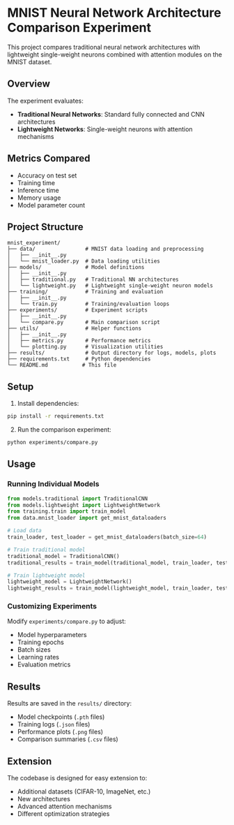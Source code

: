 # MNIST Neural Network Architecture Comparison Experiment

This project compares traditional neural network architectures with lightweight single-weight neurons combined with attention modules on the MNIST dataset.

## Overview

The experiment evaluates:
- **Traditional Neural Networks**: Standard fully connected and CNN architectures
- **Lightweight Networks**: Single-weight neurons with attention mechanisms

## Metrics Compared
- Accuracy on test set
- Training time
- Inference time
- Memory usage
- Model parameter count

## Project Structure

```
mnist_experiment/
├── data/                # MNIST data loading and preprocessing
│   ├── __init__.py
│   └── mnist_loader.py  # Data loading utilities
├── models/              # Model definitions
│   ├── __init__.py
│   ├── traditional.py   # Traditional NN architectures
│   └── lightweight.py   # Lightweight single-weight neuron models
├── training/            # Training and evaluation
│   ├── __init__.py
│   └── train.py         # Training/evaluation loops
├── experiments/         # Experiment scripts
│   ├── __init__.py
│   └── compare.py       # Main comparison script
├── utils/               # Helper functions
│   ├── __init__.py
│   ├── metrics.py       # Performance metrics
│   └── plotting.py      # Visualization utilities
├── results/             # Output directory for logs, models, plots
├── requirements.txt     # Python dependencies
└── README.md           # This file
```

## Setup

1. Install dependencies:
```bash
pip install -r requirements.txt
```

2. Run the comparison experiment:
```bash
python experiments/compare.py
```

## Usage

### Running Individual Models

```python
from models.traditional import TraditionalCNN
from models.lightweight import LightweightNetwork
from training.train import train_model
from data.mnist_loader import get_mnist_dataloaders

# Load data
train_loader, test_loader = get_mnist_dataloaders(batch_size=64)

# Train traditional model
traditional_model = TraditionalCNN()
traditional_results = train_model(traditional_model, train_loader, test_loader)

# Train lightweight model
lightweight_model = LightweightNetwork()
lightweight_results = train_model(lightweight_model, train_loader, test_loader)
```

### Customizing Experiments

Modify `experiments/compare.py` to adjust:
- Model hyperparameters
- Training epochs
- Batch sizes
- Learning rates
- Evaluation metrics

## Results

Results are saved in the `results/` directory:
- Model checkpoints (`.pth` files)
- Training logs (`.json` files)
- Performance plots (`.png` files)
- Comparison summaries (`.csv` files)

## Extension

The codebase is designed for easy extension to:
- Additional datasets (CIFAR-10, ImageNet, etc.)
- New architectures
- Advanced attention mechanisms
- Different optimization strategies
